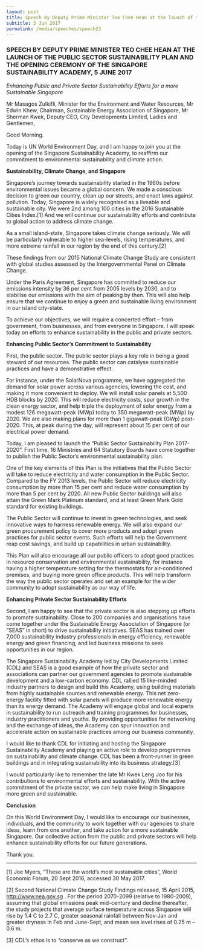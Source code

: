 ```yaml
---
layout: post
title: Speech By Deputy Prime Minister Teo Chee Hean at the launch of the Public Sector Sustainability Plan and the opening ceremony of the Singapore Sustainability Academy, 5 June 2017
subtitle: 5 Jun 2017
permalink: /media/speeches/speech23
---
```


### SPEECH BY DEPUTY PRIME MINISTER TEO CHEE HEAN AT THE LAUNCH OF THE PUBLIC SECTOR SUSTAINABILITY PLAN AND THE OPENING CEREMONY OF THE SINGAPORE SUSTAINABILITY ACADEMY, 5 JUNE 2017

*Enhancing Public and Private Sector Sustainability Efforts for a more Sustainable Singapore*

Mr Masagos Zulkifli, Minister for the Environment and Water Resources,
Mr Edwin Khew, Chairman, Sustainable Energy Association of Singapore,
Mr Sherman Kwek, Deputy CEO, City Developments Limited,
Ladies and Gentlemen,

Good Morning.

Today is UN World Environment Day, and I am happy to join you at the opening of the Singapore Sustainability Academy, to reaffirm our commitment to environmental sustainability and climate action.

**Sustainability, Climate Change, and Singapore**

Singapore’s journey towards sustainability started in the 1960s before environmental issues became a global concern. We made a conscious decision to green our country, clean up our streets, and enact laws against pollution. Today, Singapore is widely recognised as a liveable and sustainable city. We were 2nd among 100 cities in the 2016 Sustainable Cities Index.[1] And we will continue our sustainability efforts and contribute to global action to address climate change.

As a small island-state, Singapore takes climate change seriously. We will be particularly vulnerable to higher sea-levels, rising temperatures, and more extreme rainfall in our region by the end of this century.[2]

These findings from our 2015 National Climate Change Study are consistent with global studies assessed by the Intergovernmental Panel on Climate Change.

Under the Paris Agreement, Singapore has committed to reduce our emissions intensity by 36 per cent from 2005 levels by 2030, and to stabilise our emissions with the aim of peaking by then. This will also help ensure that we continue to enjoy a green and sustainable living environment in our island city-state.

To achieve our objectives, we will require a concerted effort – from government, from businesses, and from everyone in Singapore. I will speak today on efforts to enhance sustainability in the public and private sectors.

**Enhancing Public Sector’s Commitment to Sustainability**

First, the public sector. The public sector plays a key role in being a good steward of our resources. The public sector can catalyse sustainable practices and have a demonstrative effect.

For instance, under the SolarNova programme, we have aggregated the demand for solar power across various agencies, lowering the cost, and making it more convenient to deploy. We will install solar panels at 5,500 HDB blocks by 2020. This will reduce electricity costs, spur growth in the clean energy sector, and help triple the deployment of solar energy from a modest 126 megawatt-peak (MWp) today to 350 megawatt-peak (MWp) by 2020. We are also making plans for more than 1 gigawatt-peak (GWp) post-2020. This, at peak during the day, will represent about 15 per cent of our electrical power demand.

Today, I am pleased to launch the “Public Sector Sustainability Plan 2017-2020”. First time, 16 Ministries and 64 Statutory Boards have come together to publish the Public Sector’s environmental sustainability plan.

One of the key elements of this Plan is the initiatives that the Public Sector will take to reduce electricity and water consumption in the Public Sector. Compared to the FY 2013 levels, the Public Sector will reduce electricity consumption by more than 15 per cent and reduce water consumption by more than 5 per cent by 2020. All new Public Sector buildings will also attain the Green Mark Platinum standard, and at least Green Mark Gold standard for existing buildings.

The Public Sector will continue to invest in green technologies, and seek innovative ways to harness renewable energy. We will also expand our green procurement policy to cover more products and adopt green practices for public sector events. Such efforts will help the Government reap cost savings, and build up capabilities in urban sustainability.

This Plan will also encourage all our public officers to adopt good practices in resource conservation and environmental sustainability, for instance having a higher temperature setting for the thermostats for air-conditioned premises, and buying more green office products. This will help transform the way the public sector operates and set an example for the wider community to adopt sustainability as our way of life.

**Enhancing Private Sector Sustainability Efforts**

Second, I am happy to see that the private sector is also stepping up efforts to promote sustainability. Close to 200 companies and organisations have come together under the Sustainable Energy Association of Singapore (or “SEAS” in short) to drive sustainability initiatives. SEAS has trained over 7,000 sustainability industry professionals in energy efficiency, renewable energy and green financing, and led business missions to seek opportunities in our region.

The Singapore Sustainability Academy led by City Developments Limited (CDL) and SEAS is a good example of how the private sector and associations can partner our government agencies to promote sustainable development and a low-carbon economy. CDL rallied 15 like-minded industry partners to design and build this Academy, using building materials from highly sustainable sources and renewable energy. This net zero-energy facility fitted with solar panels will produce more renewable energy than its energy demand.  The Academy will engage global and local experts in sustainability to run outreach and training programmes for businesses, industry practitioners and youths. By providing opportunities for networking and the exchange of ideas, the Academy can spur innovation and accelerate action on sustainable practices among our business community.

I would like to thank CDL for initiating and hosting the Singapore Sustainability Academy and playing an active role to develop programmes on sustainability and climate change. CDL has been a front-runner in green buildings and in integrating sustainability into its business strategy.[3]

I would particularly like to remember the late Mr Kwek Leng Joo for his contributions to environmental efforts and sustainability. With the active commitment of the private sector, we can help make living in Singapore more green and sustainable.

**Conclusion**

On this World Environment Day, I would like to encourage our businesses, individuals, and the community to work together with our agencies to share ideas, learn from one another, and take action for a more sustainable Singapore. Our collective action from the public and private sectors will help enhance sustainability efforts for our future generations.

Thank you.

___

[1] Joe Myers, “These are the world’s most sustainable cities”, World Economic Forum, 20 Sept 2016, accessed 30 May 2017.

[2] Second National Climate Change Study Findings released, 15 April 2015, http://www.nea.gov.sg . For the period 2070-2099 (relative to 1980-2009), assuming that global emissions peak mid-century and decline thereafter, the study projects that average surface temperature across Singapore will rise by 1.4 C to 2.7 C, greater seasonal rainfall between Nov-Jan and greater dryness in Feb and June-Sept, and mean sea level rises of 0.25 m – 0.6 m.

[3] CDL’s ethos is to “conserve as we construct”.
